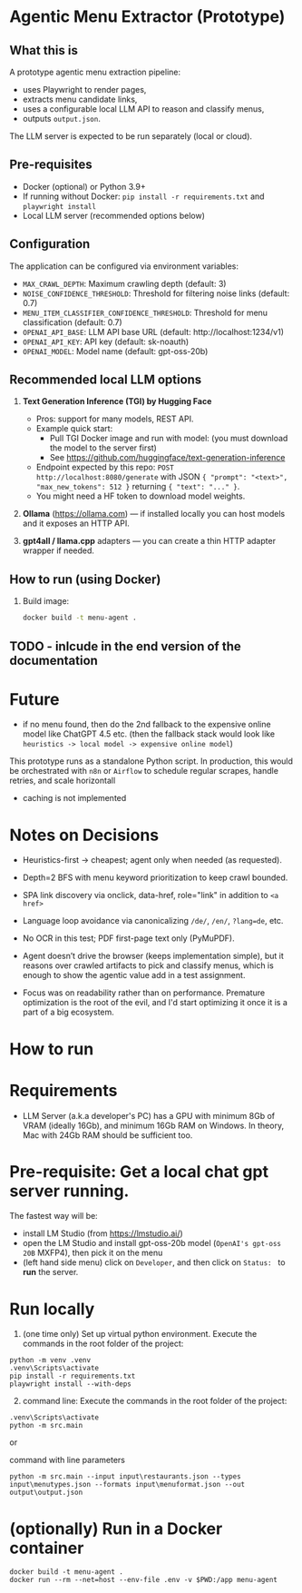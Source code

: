 # Agentic Menu Extractor (Prototype)

## What this is
A prototype agentic menu extraction pipeline:
- uses Playwright to render pages,
- extracts menu candidate links,
- uses a configurable local LLM API to reason and classify menus,
- outputs `output.json`.

The LLM server is expected to be run separately (local or cloud).

## Pre-requisites
- Docker (optional) or Python 3.9+
- If running without Docker: `pip install -r requirements.txt` and `playwright install`
- Local LLM server (recommended options below)

## Configuration
The application can be configured via environment variables:

- `MAX_CRAWL_DEPTH`: Maximum crawling depth (default: 3)
- `NOISE_CONFIDENCE_THRESHOLD`: Threshold for filtering noise links (default: 0.7)
- `MENU_ITEM_CLASSIFIER_CONFIDENCE_THRESHOLD`: Threshold for menu classification (default: 0.7)
- `OPENAI_API_BASE`: LLM API base URL (default: http://localhost:1234/v1)
- `OPENAI_API_KEY`: API key (default: sk-noauth)
- `OPENAI_MODEL`: Model name (default: gpt-oss-20b)

## Recommended local LLM options
1. **Text Generation Inference (TGI) by Hugging Face**
   - Pros: support for many models, REST API.
   - Example quick start:
     - Pull TGI Docker image and run with model: (you must download the model to the server first)
     - See https://github.com/huggingface/text-generation-inference
   - Endpoint expected by this repo: `POST http://localhost:8080/generate` with JSON `{ "prompt": "<text>", "max_new_tokens": 512 }` returning `{ "text": "..." }`.
   - You might need a HF token to download model weights.

2. **Ollama** (https://ollama.com) — if installed locally you can host models and it exposes an HTTP API.

3. **gpt4all / llama.cpp** adapters — you can create a thin HTTP adapter wrapper if needed.

## How to run (using Docker)
1. Build image:
   ```bash
   docker build -t menu-agent .


## TODO - inlcude in the end version of the documentation


# Future
* if no menu found, then do the 2nd fallback to the expensive online model like ChatGPT 4.5 etc. (then the fallback stack would look like `heuristics -> local model -> expensive online model`)

This prototype runs as a standalone Python script. In production, this would be orchestrated with `n8n` or `Airflow` to schedule regular scrapes, handle retries, and scale horizontall

* caching is not implemented

# Notes on Decisions
- Heuristics-first → cheapest; agent only when needed (as requested).
- Depth=2 BFS with menu keyword prioritization to keep crawl bounded.
- SPA link discovery via onclick, data-href, role="link" in addition to `<a href>`
- Language loop avoidance via canonicalizing `/de/`, `/en/`, `?lang=de`, etc.
- No OCR in this test; PDF first-page text only (PyMuPDF).
- Agent doesn’t drive the browser (keeps implementation simple), but it reasons over crawled artifacts to pick and classify menus, which is enough to show the agentic value add in a test assignment.

- Focus was on readability rather than on performance. Premature optimization is the root of the evil, and I'd start optimizing it once it is a part of a big ecosystem.

# How to run 
# Requirements
* LLM Server (a.k.a developer's PC) has a GPU with minimum 8Gb of VRAM (ideally 16Gb), and minimum 16Gb RAM on Windows. In theory, Mac with 24Gb RAM should be sufficient too.

# Pre-requisite: Get a local chat gpt server running.
The fastest way will be:
- install LM Studio (from https://lmstudio.ai/)
- open the LM Studio and install gpt-oss-20b model (`OpenAI's gpt-oss 20B` MXFP4), then pick it on the menu
- (left hand side menu) click on `Developer`, and then click on `Status: ` to **run** the server.

# Run locally

1) (one time only) Set up virtual python environment. Execute the commands in the root folder of the project:
```
python -m venv .venv
.venv\Scripts\activate
pip install -r requirements.txt
playwright install --with-deps
```

2) command line:
Execute the commands in the root folder of the project:
```
.venv\Scripts\activate
python -m src.main
```

or 

command with line parameters

```
python -m src.main --input input\restaurants.json --types input\menutypes.json --formats input\menuformat.json --out output\output.json
```

# (optionally) Run in a Docker container

```
docker build -t menu-agent .
docker run --rm --net=host --env-file .env -v $PWD:/app menu-agent
```